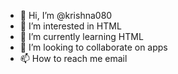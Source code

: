 - 👋 Hi, I’m @krishna080
- 👀 I’m interested in HTML
- 🌱 I’m currently learning HTML
- 💞️ I’m looking to collaborate on apps
- 📫 How to reach me email

<!---
krishna080/krishna080 is a ✨ special ✨ repository because its `README.md` (this file) appears on your GitHub profile.
You can click the Preview link to take a look at your changes.
--->
